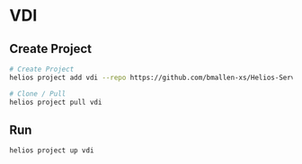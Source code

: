 # VDI

## Create Project

```sh
# Create Project
helios project add vdi --repo https://github.com/bmallen-xs/Helios-Services --ref main --path vdi

# Clone / Pull
helios project pull vdi
```

## Run

```sh
helios project up vdi
```